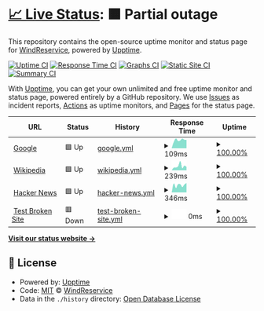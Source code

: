 # [📈 Live Status](https://demo.upptime.js.org): <!--live status--> **🟧 Partial outage**

This repository contains the open-source uptime monitor and status page for [WindReservice](https://demo.upptime.js.org), powered by [Upptime](https://github.com/upptime/upptime).

[![Uptime CI](https://github.com/WindReservice/status-dev/workflows/Uptime%20CI/badge.svg)](https://github.com/WindReservice/status-dev/actions?query=workflow%3A%22Uptime+CI%22)
[![Response Time CI](https://github.com/WindReservice/status-dev/workflows/Response%20Time%20CI/badge.svg)](https://github.com/WindReservice/status-dev/actions?query=workflow%3A%22Response+Time+CI%22)
[![Graphs CI](https://github.com/WindReservice/status-dev/workflows/Graphs%20CI/badge.svg)](https://github.com/WindReservice/status-dev/actions?query=workflow%3A%22Graphs+CI%22)
[![Static Site CI](https://github.com/WindReservice/status-dev/workflows/Static%20Site%20CI/badge.svg)](https://github.com/WindReservice/status-dev/actions?query=workflow%3A%22Static+Site+CI%22)
[![Summary CI](https://github.com/WindReservice/status-dev/workflows/Summary%20CI/badge.svg)](https://github.com/WindReservice/status-dev/actions?query=workflow%3A%22Summary+CI%22)

With [Upptime](https://upptime.js.org), you can get your own unlimited and free uptime monitor and status page, powered entirely by a GitHub repository. We use [Issues](https://github.com/WindReservice/status-dev/issues) as incident reports, [Actions](https://github.com/WindReservice/status-dev/actions) as uptime monitors, and [Pages](https://demo.upptime.js.org) for the status page.

<!--start: status pages-->
<!-- This summary is generated by Upptime (https://github.com/upptime/upptime) -->
<!-- Do not edit this manually, your changes will be overwritten -->
<!-- prettier-ignore -->
| URL | Status | History | Response Time | Uptime |
| --- | ------ | ------- | ------------- | ------ |
| <img alt="" src="https://favicons.githubusercontent.com/www.google.com" height="13"> [Google](https://www.google.com) | 🟩 Up | [google.yml](https://github.com/WindReserve/status-dev/commits/HEAD/history/google.yml) | <details><summary><img alt="Response time graph" src="./graphs/google/response-time-week.png" height="20"> 109ms</summary><br><a href="https://WindReservice.github.io/status-dev/history/google"><img alt="Response time 84" src="https://img.shields.io/endpoint?url=https%3A%2F%2Fraw.githubusercontent.com%2FWindReserve%2Fstatus-dev%2FHEAD%2Fapi%2Fgoogle%2Fresponse-time.json"></a><br><a href="https://WindReservice.github.io/status-dev/history/google"><img alt="24-hour response time 81" src="https://img.shields.io/endpoint?url=https%3A%2F%2Fraw.githubusercontent.com%2FWindReserve%2Fstatus-dev%2FHEAD%2Fapi%2Fgoogle%2Fresponse-time-day.json"></a><br><a href="https://WindReservice.github.io/status-dev/history/google"><img alt="7-day response time 109" src="https://img.shields.io/endpoint?url=https%3A%2F%2Fraw.githubusercontent.com%2FWindReserve%2Fstatus-dev%2FHEAD%2Fapi%2Fgoogle%2Fresponse-time-week.json"></a><br><a href="https://WindReservice.github.io/status-dev/history/google"><img alt="30-day response time 84" src="https://img.shields.io/endpoint?url=https%3A%2F%2Fraw.githubusercontent.com%2FWindReserve%2Fstatus-dev%2FHEAD%2Fapi%2Fgoogle%2Fresponse-time-month.json"></a><br><a href="https://WindReservice.github.io/status-dev/history/google"><img alt="1-year response time 84" src="https://img.shields.io/endpoint?url=https%3A%2F%2Fraw.githubusercontent.com%2FWindReserve%2Fstatus-dev%2FHEAD%2Fapi%2Fgoogle%2Fresponse-time-year.json"></a></details> | <details><summary><a href="https://WindReservice.github.io/status-dev/history/google">100.00%</a></summary><a href="https://WindReservice.github.io/status-dev/history/google"><img alt="All-time uptime 100.00%" src="https://img.shields.io/endpoint?url=https%3A%2F%2Fraw.githubusercontent.com%2FWindReserve%2Fstatus-dev%2FHEAD%2Fapi%2Fgoogle%2Fuptime.json"></a><br><a href="https://WindReservice.github.io/status-dev/history/google"><img alt="24-hour uptime 100.00%" src="https://img.shields.io/endpoint?url=https%3A%2F%2Fraw.githubusercontent.com%2FWindReserve%2Fstatus-dev%2FHEAD%2Fapi%2Fgoogle%2Fuptime-day.json"></a><br><a href="https://WindReservice.github.io/status-dev/history/google"><img alt="7-day uptime 100.00%" src="https://img.shields.io/endpoint?url=https%3A%2F%2Fraw.githubusercontent.com%2FWindReserve%2Fstatus-dev%2FHEAD%2Fapi%2Fgoogle%2Fuptime-week.json"></a><br><a href="https://WindReservice.github.io/status-dev/history/google"><img alt="30-day uptime 100.00%" src="https://img.shields.io/endpoint?url=https%3A%2F%2Fraw.githubusercontent.com%2FWindReserve%2Fstatus-dev%2FHEAD%2Fapi%2Fgoogle%2Fuptime-month.json"></a><br><a href="https://WindReservice.github.io/status-dev/history/google"><img alt="1-year uptime 100.00%" src="https://img.shields.io/endpoint?url=https%3A%2F%2Fraw.githubusercontent.com%2FWindReserve%2Fstatus-dev%2FHEAD%2Fapi%2Fgoogle%2Fuptime-year.json"></a></details>
| <img alt="" src="https://favicons.githubusercontent.com/en.wikipedia.org" height="13"> [Wikipedia](https://en.wikipedia.org) | 🟩 Up | [wikipedia.yml](https://github.com/WindReserve/status-dev/commits/HEAD/history/wikipedia.yml) | <details><summary><img alt="Response time graph" src="./graphs/wikipedia/response-time-week.png" height="20"> 239ms</summary><br><a href="https://WindReservice.github.io/status-dev/history/wikipedia"><img alt="Response time 304" src="https://img.shields.io/endpoint?url=https%3A%2F%2Fraw.githubusercontent.com%2FWindReserve%2Fstatus-dev%2FHEAD%2Fapi%2Fwikipedia%2Fresponse-time.json"></a><br><a href="https://WindReservice.github.io/status-dev/history/wikipedia"><img alt="24-hour response time 238" src="https://img.shields.io/endpoint?url=https%3A%2F%2Fraw.githubusercontent.com%2FWindReserve%2Fstatus-dev%2FHEAD%2Fapi%2Fwikipedia%2Fresponse-time-day.json"></a><br><a href="https://WindReservice.github.io/status-dev/history/wikipedia"><img alt="7-day response time 239" src="https://img.shields.io/endpoint?url=https%3A%2F%2Fraw.githubusercontent.com%2FWindReserve%2Fstatus-dev%2FHEAD%2Fapi%2Fwikipedia%2Fresponse-time-week.json"></a><br><a href="https://WindReservice.github.io/status-dev/history/wikipedia"><img alt="30-day response time 304" src="https://img.shields.io/endpoint?url=https%3A%2F%2Fraw.githubusercontent.com%2FWindReserve%2Fstatus-dev%2FHEAD%2Fapi%2Fwikipedia%2Fresponse-time-month.json"></a><br><a href="https://WindReservice.github.io/status-dev/history/wikipedia"><img alt="1-year response time 304" src="https://img.shields.io/endpoint?url=https%3A%2F%2Fraw.githubusercontent.com%2FWindReserve%2Fstatus-dev%2FHEAD%2Fapi%2Fwikipedia%2Fresponse-time-year.json"></a></details> | <details><summary><a href="https://WindReservice.github.io/status-dev/history/wikipedia">100.00%</a></summary><a href="https://WindReservice.github.io/status-dev/history/wikipedia"><img alt="All-time uptime 100.00%" src="https://img.shields.io/endpoint?url=https%3A%2F%2Fraw.githubusercontent.com%2FWindReserve%2Fstatus-dev%2FHEAD%2Fapi%2Fwikipedia%2Fuptime.json"></a><br><a href="https://WindReservice.github.io/status-dev/history/wikipedia"><img alt="24-hour uptime 100.00%" src="https://img.shields.io/endpoint?url=https%3A%2F%2Fraw.githubusercontent.com%2FWindReserve%2Fstatus-dev%2FHEAD%2Fapi%2Fwikipedia%2Fuptime-day.json"></a><br><a href="https://WindReservice.github.io/status-dev/history/wikipedia"><img alt="7-day uptime 100.00%" src="https://img.shields.io/endpoint?url=https%3A%2F%2Fraw.githubusercontent.com%2FWindReserve%2Fstatus-dev%2FHEAD%2Fapi%2Fwikipedia%2Fuptime-week.json"></a><br><a href="https://WindReservice.github.io/status-dev/history/wikipedia"><img alt="30-day uptime 100.00%" src="https://img.shields.io/endpoint?url=https%3A%2F%2Fraw.githubusercontent.com%2FWindReserve%2Fstatus-dev%2FHEAD%2Fapi%2Fwikipedia%2Fuptime-month.json"></a><br><a href="https://WindReservice.github.io/status-dev/history/wikipedia"><img alt="1-year uptime 100.00%" src="https://img.shields.io/endpoint?url=https%3A%2F%2Fraw.githubusercontent.com%2FWindReserve%2Fstatus-dev%2FHEAD%2Fapi%2Fwikipedia%2Fuptime-year.json"></a></details>
| <img alt="" src="https://favicons.githubusercontent.com/news.ycombinator.com" height="13"> [Hacker News](https://news.ycombinator.com) | 🟩 Up | [hacker-news.yml](https://github.com/WindReserve/status-dev/commits/HEAD/history/hacker-news.yml) | <details><summary><img alt="Response time graph" src="./graphs/hacker-news/response-time-week.png" height="20"> 346ms</summary><br><a href="https://WindReservice.github.io/status-dev/history/hacker-news"><img alt="Response time 364" src="https://img.shields.io/endpoint?url=https%3A%2F%2Fraw.githubusercontent.com%2FWindReserve%2Fstatus-dev%2FHEAD%2Fapi%2Fhacker-news%2Fresponse-time.json"></a><br><a href="https://WindReservice.github.io/status-dev/history/hacker-news"><img alt="24-hour response time 260" src="https://img.shields.io/endpoint?url=https%3A%2F%2Fraw.githubusercontent.com%2FWindReserve%2Fstatus-dev%2FHEAD%2Fapi%2Fhacker-news%2Fresponse-time-day.json"></a><br><a href="https://WindReservice.github.io/status-dev/history/hacker-news"><img alt="7-day response time 346" src="https://img.shields.io/endpoint?url=https%3A%2F%2Fraw.githubusercontent.com%2FWindReserve%2Fstatus-dev%2FHEAD%2Fapi%2Fhacker-news%2Fresponse-time-week.json"></a><br><a href="https://WindReservice.github.io/status-dev/history/hacker-news"><img alt="30-day response time 364" src="https://img.shields.io/endpoint?url=https%3A%2F%2Fraw.githubusercontent.com%2FWindReserve%2Fstatus-dev%2FHEAD%2Fapi%2Fhacker-news%2Fresponse-time-month.json"></a><br><a href="https://WindReservice.github.io/status-dev/history/hacker-news"><img alt="1-year response time 364" src="https://img.shields.io/endpoint?url=https%3A%2F%2Fraw.githubusercontent.com%2FWindReserve%2Fstatus-dev%2FHEAD%2Fapi%2Fhacker-news%2Fresponse-time-year.json"></a></details> | <details><summary><a href="https://WindReservice.github.io/status-dev/history/hacker-news">100.00%</a></summary><a href="https://WindReservice.github.io/status-dev/history/hacker-news"><img alt="All-time uptime 100.00%" src="https://img.shields.io/endpoint?url=https%3A%2F%2Fraw.githubusercontent.com%2FWindReserve%2Fstatus-dev%2FHEAD%2Fapi%2Fhacker-news%2Fuptime.json"></a><br><a href="https://WindReservice.github.io/status-dev/history/hacker-news"><img alt="24-hour uptime 100.00%" src="https://img.shields.io/endpoint?url=https%3A%2F%2Fraw.githubusercontent.com%2FWindReserve%2Fstatus-dev%2FHEAD%2Fapi%2Fhacker-news%2Fuptime-day.json"></a><br><a href="https://WindReservice.github.io/status-dev/history/hacker-news"><img alt="7-day uptime 100.00%" src="https://img.shields.io/endpoint?url=https%3A%2F%2Fraw.githubusercontent.com%2FWindReserve%2Fstatus-dev%2FHEAD%2Fapi%2Fhacker-news%2Fuptime-week.json"></a><br><a href="https://WindReservice.github.io/status-dev/history/hacker-news"><img alt="30-day uptime 100.00%" src="https://img.shields.io/endpoint?url=https%3A%2F%2Fraw.githubusercontent.com%2FWindReserve%2Fstatus-dev%2FHEAD%2Fapi%2Fhacker-news%2Fuptime-month.json"></a><br><a href="https://WindReservice.github.io/status-dev/history/hacker-news"><img alt="1-year uptime 100.00%" src="https://img.shields.io/endpoint?url=https%3A%2F%2Fraw.githubusercontent.com%2FWindReserve%2Fstatus-dev%2FHEAD%2Fapi%2Fhacker-news%2Fuptime-year.json"></a></details>
| <img alt="" src="https://favicons.githubusercontent.com/thissitedoesnotexist.koj.co" height="13"> [Test Broken Site](https://thissitedoesnotexist.koj.co) | 🟥 Down | [test-broken-site.yml](https://github.com/WindReserve/status-dev/commits/HEAD/history/test-broken-site.yml) | <details><summary><img alt="Response time graph" src="./graphs/test-broken-site/response-time-week.png" height="20"> 0ms</summary><br><a href="https://WindReservice.github.io/status-dev/history/test-broken-site"><img alt="Response time 0" src="https://img.shields.io/endpoint?url=https%3A%2F%2Fraw.githubusercontent.com%2FWindReserve%2Fstatus-dev%2FHEAD%2Fapi%2Ftest-broken-site%2Fresponse-time.json"></a><br><a href="https://WindReservice.github.io/status-dev/history/test-broken-site"><img alt="24-hour response time 0" src="https://img.shields.io/endpoint?url=https%3A%2F%2Fraw.githubusercontent.com%2FWindReserve%2Fstatus-dev%2FHEAD%2Fapi%2Ftest-broken-site%2Fresponse-time-day.json"></a><br><a href="https://WindReservice.github.io/status-dev/history/test-broken-site"><img alt="7-day response time 0" src="https://img.shields.io/endpoint?url=https%3A%2F%2Fraw.githubusercontent.com%2FWindReserve%2Fstatus-dev%2FHEAD%2Fapi%2Ftest-broken-site%2Fresponse-time-week.json"></a><br><a href="https://WindReservice.github.io/status-dev/history/test-broken-site"><img alt="30-day response time 0" src="https://img.shields.io/endpoint?url=https%3A%2F%2Fraw.githubusercontent.com%2FWindReserve%2Fstatus-dev%2FHEAD%2Fapi%2Ftest-broken-site%2Fresponse-time-month.json"></a><br><a href="https://WindReservice.github.io/status-dev/history/test-broken-site"><img alt="1-year response time 0" src="https://img.shields.io/endpoint?url=https%3A%2F%2Fraw.githubusercontent.com%2FWindReserve%2Fstatus-dev%2FHEAD%2Fapi%2Ftest-broken-site%2Fresponse-time-year.json"></a></details> | <details><summary><a href="https://WindReservice.github.io/status-dev/history/test-broken-site">100.00%</a></summary><a href="https://WindReservice.github.io/status-dev/history/test-broken-site"><img alt="All-time uptime 100.00%" src="https://img.shields.io/endpoint?url=https%3A%2F%2Fraw.githubusercontent.com%2FWindReserve%2Fstatus-dev%2FHEAD%2Fapi%2Ftest-broken-site%2Fuptime.json"></a><br><a href="https://WindReservice.github.io/status-dev/history/test-broken-site"><img alt="24-hour uptime 100.00%" src="https://img.shields.io/endpoint?url=https%3A%2F%2Fraw.githubusercontent.com%2FWindReserve%2Fstatus-dev%2FHEAD%2Fapi%2Ftest-broken-site%2Fuptime-day.json"></a><br><a href="https://WindReservice.github.io/status-dev/history/test-broken-site"><img alt="7-day uptime 100.00%" src="https://img.shields.io/endpoint?url=https%3A%2F%2Fraw.githubusercontent.com%2FWindReserve%2Fstatus-dev%2FHEAD%2Fapi%2Ftest-broken-site%2Fuptime-week.json"></a><br><a href="https://WindReservice.github.io/status-dev/history/test-broken-site"><img alt="30-day uptime 100.00%" src="https://img.shields.io/endpoint?url=https%3A%2F%2Fraw.githubusercontent.com%2FWindReserve%2Fstatus-dev%2FHEAD%2Fapi%2Ftest-broken-site%2Fuptime-month.json"></a><br><a href="https://WindReservice.github.io/status-dev/history/test-broken-site"><img alt="1-year uptime 100.00%" src="https://img.shields.io/endpoint?url=https%3A%2F%2Fraw.githubusercontent.com%2FWindReserve%2Fstatus-dev%2FHEAD%2Fapi%2Ftest-broken-site%2Fuptime-year.json"></a></details>

<!--end: status pages-->

[**Visit our status website →**](https://demo.upptime.js.org)

## 📄 License

- Powered by: [Upptime](https://github.com/upptime/upptime)
- Code: [MIT](./LICENSE) © [WindReservice](https://demo.upptime.js.org)
- Data in the `./history` directory: [Open Database License](https://opendatacommons.org/licenses/odbl/1-0/)
